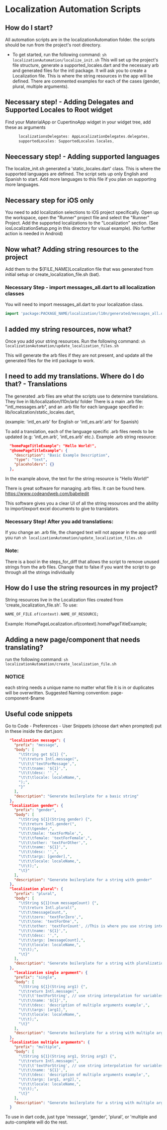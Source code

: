 # Localization Automation Scripts

## How do I start?

All automation scripts are in the localizationAutomation folder. the scripts should be run from the project's root directory.

- To get started, run the following command:
  `sh localizationAutomation/localize_init.sh`
  This will set up the project's file structure, generate a supported_locales.dart and the necessary arb and generated files for the intl package. It will ask you to create a Localization file. This is where the string resources in the app will be defined. There are commented examples for each of the cases (gender, plural, multiple arguments).

## Necessary step! - Adding Delegates and Supported Locales to Root widget

Find your MaterialApp or CupertinoApp widget in your widget tree, add these as arguments

```dart
      localizationsDelegates: AppLocalizationDelegates.delegates,
      supportedLocales: SupportedLocales.locales,
```

## Neecessary step! - Adding supported languages

The localize_init.sh generated a 'static_locales.dart' class. This is where the supported languages are defined. The script sets up only English and Spanish to start. Add more languages to this file if you plan on supporting more languages.

## Necessary step for iOS only

You need to add localization selections to iOS project specifically. Open up the workspace, open the "Runner" project file and select the "Runner" Project. Add the supported localizations to the "Localization" section. (See iosLocalizationSetup.png in this directory for visual example). (No further action is needed in Android)

## Now what? Adding string resources to the project

Add them to the \${FILE_NAME}Localization file that was generated from initial setup or create_localization_file.sh (bat).

### Necessary Step - import messages_all.dart to all localization classes

You will need to import messages_all.dart to your localization class.

```dart
import 'package:PACKAGE_NAME/localization/l10n/generated/messages_all.dart';
```

## I added my string resources, now what?

Once you add your string resources. Run the following command:
`sh localizationAutomation/update_localization_files.sh`

This will generate the arb files if they are not present, and update all the generated files for the intl package to work.

## I need to add my translations. Where do I do that? - Translations

The generated .arb files are what the scripts use to determine translations. They live in lib/localization/I10n/arb/ folder
There is a main .arb file: "intl_messages.arb", and an .arb file for each language specified in: lib/localization/static_locales.dart,

(example: 'intl_en.arb' for English or 'intl_es.arb'.arb' for Spanish)

To add a translation, each of the language specific .arb files needs to be updated (e.g: 'intl_en.arb', 'intl_es.arb' etc.). Example .arb string resource:

```json
  "homePageTitleExample": "Hello World!",
  "@homePageTitleExample": {
    "description": "Basic Example Description",
    "type": "text",
    "placeholders": {}
  },
```

In the example above, the text for the string resource is "Hello World!"

There is great software for managing .arb files. It can be found here.
https://www.codeandweb.com/babeledit

This software gives you a clear UI of all the string resources and the ability to import/export excel documents to give to translators.

### Necessary Step! After you add translations:

If you change an .arb file, the changed text will not appear in the app until you run
`sh localizationAutomation/update_localization_files.sh`

### Note:

There is a bool in the steps_for_diff that allows the script to remove unused strings from the arb files. Change that to false if you want the script to go through all the strings individually

## How do I use the string resources in my project?

String resources live in the Localization files created from 'create_localization_file.sh'. To use:

```dart
NAME_OF_FILE.of(context).NAME_OF_RESOURCE;
```

Example:
HomePageLocalization.of(context).homePageTitleExample;

## Adding a new page/component that needs translating?

run the following command:
`sh localizationAutomation/create_localization_file.sh`

### NOTICE

each string needs a unique name no matter what file it is in or duplicates will be overwritten. Suggested Naming convention: page-component-\$name

## Useful code snippets

Go to Code - Preferences - User Snippets (choose dart when prompted)
put in these inside the dart.json:

```json
  "localization message": {
    "prefix": "message",
    "body": [
      "\tString get ${1} {",
      "\t\treturn Intl.message(",
      "\t\t\t'textForMessage',",
      "\t\t\tname: '${1}',",
      "\t\t\tdesc: '',",
      "\t\t\tlocale: localeName,",
      ");",
      "}"
    ],
    "description": "Generate boilerplate for a basic string"
  },
  "localization gender": {
    "prefix": "gender",
    "body": [
      "\tString ${1}(String gender) {",
      "\t\treturn Intl.gender(",
      "\t\t\tgender,",
      "\t\t\tmale: 'textForMale',",
      "\t\t\tfemale: 'textForFemale',",
      "\t\t\tother: 'textForOther',",
      "\t\t\tname: '${1}',",
      "\t\t\tdesc: '',",
      "\t\t\targs: [gender],",
      "\t\t\tlocale: localeName,",
      "\t\t);",
      "\t}"
    ],
    "description": "Generate boilerplate for a string with gender"
  },
  "localization plural": {
    "prefix": "plural",
    "body": [
      "\tString ${1}(num messageCount) {",
      "\t\treturn Intl.plural(",
      "\t\t\tmessageCount,",
      "\t\t\tzero: 'textForZero',",
      "\t\t\tone: 'textForOne',",
      "\t\t\tother: 'textForCount', //This is where you use string interpolation for variables",
      "\t\t\tname: '${1}',",
      "\t\t\tdesc: '',",
      "\t\t\targs: [messageCount],",
      "\t\t\tlocale: localeName,",
      "\t\t);",
      "\t}"
    ],
    "description": "Generate boilerplate for a string with pluralization"
  },
    "localization single argument": {
    "prefix": "single",
    "body": [
      "\tString ${1}(String arg1) {",
      "\t\treturn Intl.message(",
      "\t\t\t'textForString', // use string interpolation for variables",
      "\t\t\tname: '${1}',",
      "\t\t\tdesc: 'description of multiple arguments example',",
      "\t\t\targs: [arg1],",
      "\t\t\tlocale: localeName,",
      "\t\t);",
      "\t}"
    ],
    "description": "Generate boilerplate for a string with multiple arguments"
  },
  "localization multiple arguments": {
    "prefix": "multiple",
    "body": [
      "\tString ${1}(String arg1, String arg2) {",
      "\t\treturn Intl.message(",
      "\t\t\t'textForString', // use string interpolation for variables",
      "\t\t\tname: '${1}',",
      "\t\t\tdesc: 'description of multiple arguments example',",
      "\t\t\targs: [arg1, arg2],",
      "\t\t\tlocale: localeName,",
      "\t\t);",
      "\t}"
    ],
    "description": "Generate boilerplate for a string with multiple arguments"
  }
```

To use in dart code, just type 'message', 'gender', 'plural', or 'multiple and auto-complete will do the rest.
